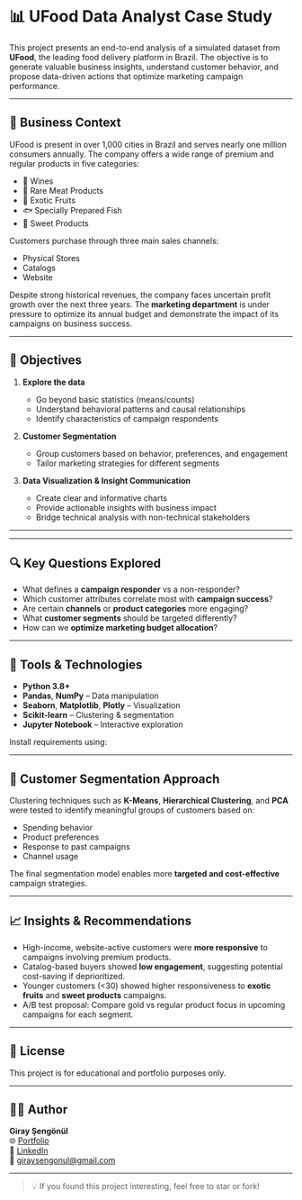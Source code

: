 # 📊 UFood Data Analyst Case Study

This project presents an end-to-end analysis of a simulated dataset from **UFood**, the leading food delivery platform in Brazil. The objective is to generate valuable business insights, understand customer behavior, and propose data-driven actions that optimize marketing campaign performance.

---

## 🧠 Business Context

UFood is present in over 1,000 cities in Brazil and serves nearly one million consumers annually. The company offers a wide range of premium and regular products in five categories:

- 🍷 Wines  
- 🥩 Rare Meat Products  
- 🍍 Exotic Fruits  
- 🐟 Specially Prepared Fish  
- 🍰 Sweet Products

Customers purchase through three main sales channels:
- Physical Stores  
- Catalogs  
- Website  

Despite strong historical revenues, the company faces uncertain profit growth over the next three years. The **marketing department** is under pressure to optimize its annual budget and demonstrate the impact of its campaigns on business success.

---

## 🎯 Objectives

1. **Explore the data**  
   - Go beyond basic statistics (means/counts)  
   - Understand behavioral patterns and causal relationships  
   - Identify characteristics of campaign respondents

2. **Customer Segmentation**  
   - Group customers based on behavior, preferences, and engagement  
   - Tailor marketing strategies for different segments  

3. **Data Visualization & Insight Communication**  
   - Create clear and informative charts  
   - Provide actionable insights with business impact  
   - Bridge technical analysis with non-technical stakeholders  

---


---

## 🔍 Key Questions Explored

- What defines a **campaign responder** vs a non-responder?  
- Which customer attributes correlate most with **campaign success**?  
- Are certain **channels** or **product categories** more engaging?  
- What **customer segments** should be targeted differently?  
- How can we **optimize marketing budget allocation**?

---

## 🧪 Tools & Technologies

- **Python 3.8+**
- **Pandas**, **NumPy** – Data manipulation  
- **Seaborn**, **Matplotlib**, **Plotly** – Visualization  
- **Scikit-learn** – Clustering & segmentation  
- **Jupyter Notebook** – Interactive exploration  

Install requirements using:


---

## 🧩 Customer Segmentation Approach

Clustering techniques such as **K-Means**, **Hierarchical Clustering**, and **PCA** were tested to identify meaningful groups of customers based on:

- Spending behavior  
- Product preferences  
- Response to past campaigns  
- Channel usage  

The final segmentation model enables more **targeted and cost-effective** campaign strategies.

---

## 📈 Insights & Recommendations

- High-income, website-active customers were **more responsive** to campaigns involving premium products.  
- Catalog-based buyers showed **low engagement**, suggesting potential cost-saving if deprioritized.  
- Younger customers (<30) showed higher responsiveness to **exotic fruits** and **sweet products** campaigns.  
- A/B test proposal: Compare gold vs regular product focus in upcoming campaigns for each segment.

---

## 📄 License

This project is for educational and portfolio purposes only.

---

## 👨‍💻 Author

**Giray Şengönül**  
🌐 [Portfolio](https://giraysengonul.cv/)  
💼 [LinkedIn](https://www.linkedin.com/in/giray-sengonul-168420318/)  
📧 giraysengonul@gmail.com

---

> 💡 If you found this project interesting, feel free to star or fork!

